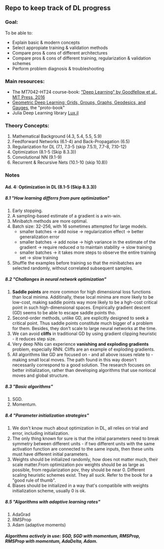 ## Repo to keep track of DL progress

### Goal:
To be able to:
* Explain basic & modern concepts
* Select appropiate training & validation methods
* Compare pros & cons of different architectures
* Compare pros & cons of different training, regularization & validation schemes
* Perform problem diagnosis & troubleshooting

### Main resources:
- The MT7042-HT24 course-book: ["Deep Learning" by Goodfellow et al., MIT Press, 2016](https://www.deeplearningbook.org/)
- [Geometric Deep Learning: Grids, Groups, Graphs, Geodesics, and Gauges](https://geometricdeeplearning.com/), the "proto-book"
- Julia Deep Learning library [Lux.jl](https://lux.csail.mit.edu/stable/)

### Theory Concepts:
1. Mathematical Background (4.3, 5.4, 5.5, 5.9)
2. Feedforward Networks (6.1-4) and Back-Propagation (6.5)
3. Regularization for DL (7.1, 7.3-5 (skip 7.5.1), 7.7-8, 7.10-12)
4. Optimization (8.1-5 (Skip 8.3.3))
5. Convolutional NN (9.1-9)
6. Recurrent & Recursive Nets (10.1-10 (skip 10.8))

### Notes

#### Ad. 4: Optimization in DL (8.1-5 (Skip 8.3.3))  
##### 8.1 "How learning differrs from pure optimization"
1. Early stopping.
2. A sampling-based estimate of a gradient is a win-win.
3. Minibatch methods are more optimal.
4. Batch size: 32-256, with 16 sometimes attempted for large models. 
    * smaller batches $\rightarrow$ add noise $\rightarrow$ regularization effect $\rightarrow$ better generalization error
    * smaller batches $\rightarrow$ add noise $\rightarrow$ high variance in the estimate of the gradient $\rightarrow$ require reduced $\alpha$ to maintain stability $\rightarrow$ slow training
    * smaller batches $\rightarrow$ it takes more steps to observe the entire training set $\rightarrow$ slow training
5. Shuffle the examples before training so that the minibatches are selected randomly, without correlated subsequent samples.
##### 8.2 "Challanges in neural network optimization"
1. **Saddle points** are more common for high dimensional loss functions than local minima. Additinally, these local minima are more likely to be low-cost, making saddle points way more likely to be a hgh-cost critical point in such high-dimensional spaces. Empirically gradient descent (GD) seems to be able to escape saddle points tho.
2. Second-order methods, unlike GD, are explicitly designed to seek a critical point. Thus saddle points constitute much bigger of a problem for them. Besides, they don't scale to large neural networks at the time.
3. We can avoid **cliffs** in traditional GD by using gradient clipping heuristic - it reduces step size.
4. Very deep NNs can experience **vanishing and exploding gradients** problem, especially RNN. Cliffs are an example of exploding gradients.
5. All algorithms like GD are focused on - and all above issues relate to - making small local moves. The path found in this way doesn't necessarily correspond to a good solution. The research focuses on better initialization, rather than developing algorithms that use nonlocal moves and global structure.
##### 8.3 "Basic algorithms"
1. SGD.
2. Momentum.
##### 8.4 "Parameter initialization strategies"
1. We don't know much about optimization in DL, all relies on trial and error, including initialization. 
2. The only thing known for sure is that the initial parameters need to break symmetry between different units - if two different units with the same activation function are connected to the same inputs, then these units must have different initial parameters.  
3. Weights should be initialized randomly, how does not matter much, their scale matter.From optimization pov weights should be as large as possible, from regularization pov, they should be near 0. Different scaling heuristic schemes exist. They all suck. Refer to the book for a "good rule of thumb". 
4. Biases should be initialized in a way that's compatibile with weights initialization scheme, usually 0 is ok.
##### 8.5 "Algorithms with adaptive learning rates"
1. AdaGrad
2. RMSProp
3. Adam (adaptive moments)
##### Algorithms actively in use: SGD, SGD with momentum, RMSProp, RMSProp with momentum, AdaDelta, Adam.